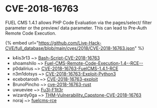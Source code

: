 # CVE-2018-16763

FUEL CMS 1.4.1 allows PHP Code Evaluation via the pages/select/ filter parameter or the preview/ data parameter. This can lead to Pre-Auth Remote Code Execution.

{% embed url="https://github.com/Live-Hack-CVE/full_database/blob/main/cves/2018/CVE-2018-16763.json" %}


* k4is3r13 ~> [Bash-Script-CVE-2018-16763](https://www.alice-snow.ru/2018/database/cve-2018-16763/bash-script-cve-2018-16763-k4is3r13)
* shoamshilo ~> [Fuel-CMS-Remote-Code-Execution-1.4--RCE--](https://www.alice-snow.ru/2018/database/cve-2018-16763/fuel-cms-remote-code-execution-1.4--rce---shoamshilo)
* p0dalirius ~> [CVE-2018-16763-FuelCMS-1.4.1-RCE](https://www.alice-snow.ru/2018/database/cve-2018-16763/cve-2018-16763-fuelcms-1.4.1-rce-p0dalirius)
* n3m1dotsys ~> [CVE-2018-16763-Exploit-Python3](https://www.alice-snow.ru/2018/database/cve-2018-16763/cve-2018-16763-exploit-python3-n3m1dotsys)
* ecebotarosh ~> [CVE-2018-16763-exploit](https://www.alice-snow.ru/2018/database/cve-2018-16763/cve-2018-16763-exploit-ecebotarosh)
* BrunoPincho ~> [cve-2018-16763-rust](https://www.alice-snow.ru/2018/database/cve-2018-16763/cve-2018-16763-rust-brunopincho)
* uwueviee ~> [Fu3l-F1lt3r](https://www.alice-snow.ru/2018/database/cve-2018-16763/fu3l-f1lt3r-uwueviee)
* wizardy0ga ~> [THM-Vulnerability_Capstone-CVE-2018-16763](https://www.alice-snow.ru/2018/database/cve-2018-16763/thm-vulnerability_capstone-cve-2018-16763-wizardy0ga)
* noraj ~> [fuelcms-rce](https://www.alice-snow.ru/2018/database/cve-2018-16763/fuelcms-rce-noraj)